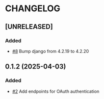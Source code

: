 # CHANGELOG

## [UNRELEASED]

### Added

- [#8](https://github.com/panevo/django-nexus-auth/pull/8) Bump django from 4.2.19 to 4.2.20

## 0.1.2 (2025-04-03)

### Added

- [#2](https://github.com/panevo/django-nexus-auth/pull/2) Add endpoints for OAuth authentication
